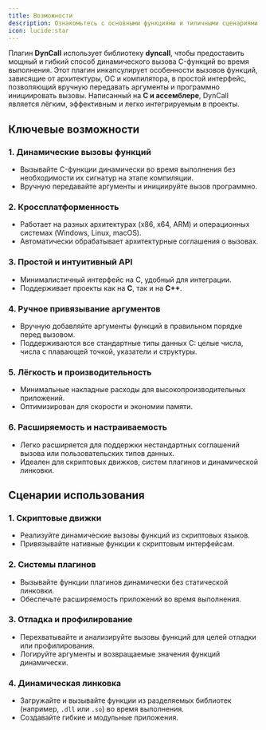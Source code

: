 ```yaml
---
title: Возможности  
description: Ознакомьтесь с основными функциями и типичными сценариями использования плагина, включая реальные примеры, где он особенно эффективен.  
icon: lucide:star  
---
```


Плагин **DynCall** использует библиотеку **dyncall**, чтобы предоставить мощный и гибкий способ динамического вызова C-функций во время выполнения. Этот плагин инкапсулирует особенности вызовов функций, зависящие от архитектуры, ОС и компилятора, в простой интерфейс, позволяющий вручную передавать аргументы и программно инициировать вызовы. Написанный на **C и ассемблере**, DynCall является лёгким, эффективным и легко интегрируемым в проекты.

## **Ключевые возможности**

### **1. Динамические вызовы функций**
- Вызывайте C-функции динамически во время выполнения без необходимости их сигнатур на этапе компиляции.
- Вручную передавайте аргументы и инициируйте вызов программно.

### **2. Кроссплатформенность**
- Работает на разных архитектурах (x86, x64, ARM) и операционных системах (Windows, Linux, macOS).
- Автоматически обрабатывает архитектурные соглашения о вызовах.

### **3. Простой и интуитивный API**
- Минималистичный интерфейс на C, удобный для интеграции.
- Поддерживает проекты как на **C**, так и на **C++**.

### **4. Ручное привязывание аргументов**
- Вручную добавляйте аргументы функций в правильном порядке перед вызовом.
- Поддерживаются все стандартные типы данных C: целые числа, числа с плавающей точкой, указатели и структуры.

### **5. Лёгкость и производительность**
- Минимальные накладные расходы для высокопроизводительных приложений.
- Оптимизирован для скорости и экономии памяти.

### **6. Расширяемость и настраиваемость**
- Легко расширяется для поддержки нестандартных соглашений вызова или пользовательских типов данных.
- Идеален для скриптовых движков, систем плагинов и динамической линковки.

## **Сценарии использования**

### **1. Скриптовые движки**
- Реализуйте динамические вызовы функций из скриптовых языков.
- Привязывайте нативные функции к скриптовым интерфейсам.

### **2. Системы плагинов**
- Вызывайте функции плагинов динамически без статической линковки.
- Обеспечьте расширяемость приложений во время выполнения.

### **3. Отладка и профилирование**
- Перехватывайте и анализируйте вызовы функций для целей отладки или профилирования.
- Логируйте аргументы и возвращаемые значения функций динамически.

### **4. Динамическая линковка**
- Загружайте и вызывайте функции из разделяемых библиотек (например, `.dll` или `.so`) во время выполнения.
- Создавайте гибкие и модульные приложения.
